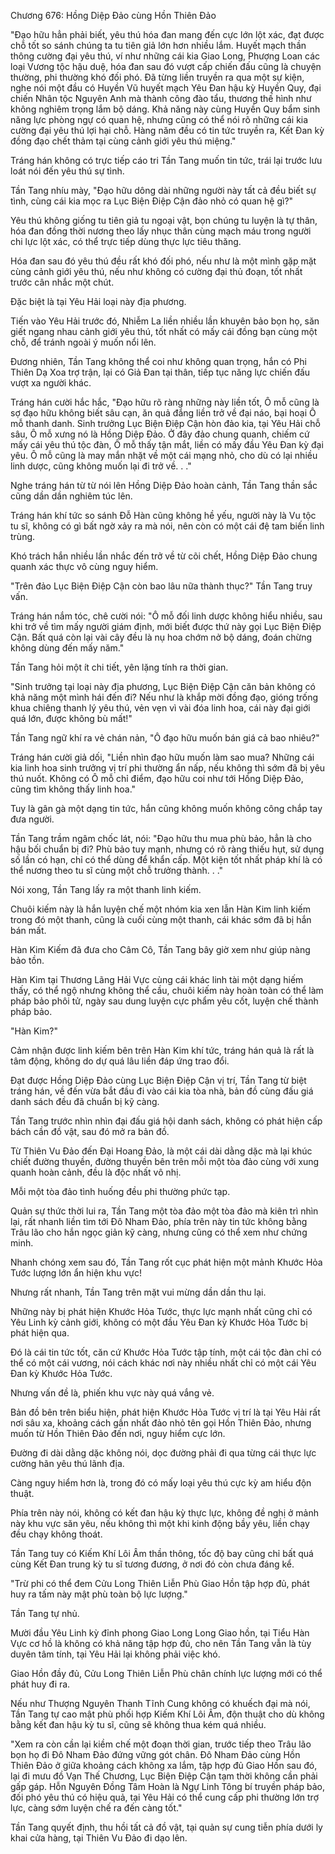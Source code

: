 




Chương 676: Hồng Diệp Đảo cùng Hồn Thiên Đảo


"Đạo hữu hẳn phải biết, yêu thú hóa đan mang đến cực lớn lột xác, đạt được chỗ tốt so sánh chúng ta tu tiên giả lớn hơn nhiều lắm. Huyết mạch thần thông cường đại yêu thú, ví như những cái kia Giao Long, Phượng Loan các loại Vương tộc hậu duệ, hóa đan sau đó vượt cấp chiến đấu cũng là chuyện thường, phi thường khó đối phó. Đã từng liền truyền ra qua một sự kiện, nghe nói một đầu có Huyền Vũ huyết mạch Yêu Đan hậu kỳ Huyền Quy, đại chiến Nhân tộc Nguyên Anh mà thành công đào tẩu, thương thế hình như không nghiêm trọng lắm bộ dáng. Khả năng này cùng Huyền Quy bẩm sinh năng lực phòng ngự có quan hệ, nhưng cũng có thể nói rõ những cái kia cường đại yêu thú lợi hại chỗ. Hàng năm đều có tin tức truyền ra, Kết Đan kỳ đồng đạo chết thảm tại cùng cảnh giới yêu thú miệng."

Tráng hán không có trực tiếp cáo tri Tần Tang muốn tin tức, trái lại trước lưu loát nói đến yêu thú sự tình.

Tần Tang nhíu mày, "Đạo hữu dông dài những người này tất cả đều biết sự tình, cùng cái kia mọc ra Lục Biện Điệp Cận đảo nhỏ có quan hệ gì?"

Yêu thú không giống tu tiên giả tu ngoại vật, bọn chúng tu luyện là tự thân, hóa đan đồng thời nương theo lấy nhục thân cùng mạch máu trong người chi lực lột xác, có thể trực tiếp dùng thực lực tiêu thăng.

Hóa đan sau đó yêu thú đều rất khó đối phó, nếu như là một mình gặp mặt cùng cảnh giới yêu thú, nếu như không có cường đại thủ đoạn, tốt nhất trước cân nhắc một chút.

Đặc biệt là tại Yêu Hải loại này địa phương.

Tiến vào Yêu Hải trước đó, Nhiễm La liền nhiều lần khuyên bảo bọn họ, săn giết ngang nhau cảnh giới yêu thú, tốt nhất có mấy cái đồng bạn cùng một chỗ, để tránh ngoài ý muốn nổi lên.

Đương nhiên, Tần Tang không thể coi như không quan trọng, hắn có Phi Thiên Dạ Xoa trợ trận, lại có Giả Đan tại thân, tiếp tục năng lực chiến đấu vượt xa người khác.

Tráng hán cười hắc hắc, "Đạo hữu rõ ràng những này liền tốt, Ô mỗ cũng là sợ đạo hữu không biết sâu cạn, ăn quả đắng liền trở về đại náo, bại hoại Ô mỗ thanh danh. Sinh trưởng Lục Biện Điệp Cận hòn đảo kia, tại Yêu Hải chỗ sâu, Ô mỗ xưng nó là Hồng Diệp Đảo. Ở đây đảo chung quanh, chiếm cứ mấy cái yêu thú tộc đàn, Ô mỗ thấy tận mắt, liền có mấy đầu Yêu Đan kỳ đại yêu. Ô mỗ cũng là may mắn nhặt về một cái mạng nhỏ, cho dù có lại nhiều linh dược, cũng không muốn lại đi trở về. . ."

Nghe tráng hán từ từ nói lên Hồng Diệp Đảo hoàn cảnh, Tần Tang thần sắc cũng dần dần nghiêm túc lên.

Tráng hán khí tức so sánh Đỗ Hàn cũng không hề yếu, người này là Vu tộc tu sĩ, không có gì bất ngờ xảy ra mà nói, nên còn có một cái đệ tam biến linh trùng.

Khó trách hắn nhiều lần nhắc đến trở về từ cõi chết, Hồng Diệp Đảo chung quanh xác thực vô cùng nguy hiểm.

"Trên đảo Lục Biện Điệp Cận còn bao lâu nữa thành thục?" Tần Tang truy vấn.

Tráng hán nắm tóc, chê cười nói: "Ô mỗ đối linh dược không hiểu nhiều, sau khi trở về tìm mấy người giám định, mới biết được thứ này gọi Lục Biện Điệp Cận. Bất quá còn lại vài cây đều là nụ hoa chớm nở bộ dáng, đoán chừng không dùng đến mấy năm."

Tần Tang hỏi một ít chi tiết, yên lặng tính ra thời gian.

"Sinh trưởng tại loại này địa phương, Lục Biện Điệp Cận căn bản không có khả năng một mình hái đến đi? Nếu như là khắp mời đồng đạo, gióng trống khua chiêng thanh lý yêu thú, vẻn vẹn vì vài đóa linh hoa, cái này đại giới quá lớn, được không bù mất!"

Tần Tang ngữ khí ra vẻ chán nản, "Ô đạo hữu muốn bán giá cả bao nhiêu?"

Tráng hán cười giả dối, "Liền nhìn đạo hữu muốn làm sao mua? Những cái kia linh hoa sinh trưởng vị trí phi thường ẩn nấp, nếu không thì sớm đã bị yêu thú nuốt. Không có Ô mỗ chỉ điểm, đạo hữu coi như tới Hồng Diệp Đảo, cũng tìm không thấy linh hoa."

Tuy là gân gà một dạng tin tức, hắn cũng không muốn không công chắp tay đưa người.

Tần Tang trầm ngâm chốc lát, nói: "Đạo hữu thu mua phù bảo, hẳn là cho hậu bối chuẩn bị đi? Phù bảo tuy mạnh, nhưng có rõ ràng thiếu hụt, sử dụng số lần có hạn, chỉ có thể dùng để khẩn cấp. Một kiện tốt nhất pháp khí là có thể nương theo tu sĩ cùng một chỗ trưởng thành. . ."

Nói xong, Tần Tang lấy ra một thanh linh kiếm.

Chuôi kiếm này là hắn luyện chế một nhóm kia xen lẫn Hàn Kim linh kiếm trong đó một thanh, cũng là cuối cùng một thanh, cái khác sớm đã bị hắn bán mất.

Hàn Kim Kiếm đã đưa cho Câm Cô, Tần Tang bây giờ xem như giúp nàng bảo tồn.

Hàn Kim tại Thương Lãng Hải Vực cùng cái khác linh tài một dạng hiếm thấy, có thể ngộ nhưng không thể cầu, chuôi kiếm này hoàn toàn có thể làm pháp bảo phôi tử, ngày sau dung luyện cực phẩm yêu cốt, luyện chế thành pháp bảo.

"Hàn Kim?"

Cảm nhận được linh kiếm bên trên Hàn Kim khí tức, tráng hán quả là rất là tâm động, không do dự quá lâu liền đáp ứng trao đổi.

Đạt được Hồng Diệp Đảo cùng Lục Biện Điệp Cận vị trí, Tần Tang từ biệt tráng hán, về đến vừa bắt đầu đi vào cái kia tòa nhà, bản đồ cùng đấu giá danh sách đều đã chuẩn bị kỹ càng.

Tần Tang trước nhìn nhìn đại đấu giá hội danh sách, không có phát hiện cấp bách cần đồ vật, sau đó mở ra bản đồ.

Từ Thiên Vu Đảo đến Đại Hoang Đảo, là một cái dài dằng dặc mà lại khúc chiết đường thuyền, đường thuyền bên trên mỗi một tòa đảo cùng với xung quanh hoàn cảnh, đều là độc nhất vô nhị.

Mỗi một tòa đảo tình huống đều phi thường phức tạp.

Quản sự thức thời lui ra, Tần Tang một tòa đảo một tòa đảo mà kiên trì nhìn lại, rất nhanh liền tìm tới Đô Nham Đảo, phía trên này tin tức không bằng Trâu lão cho hắn ngọc giản kỹ càng, nhưng cũng có thể xem như chứng minh.

Nhanh chóng xem sau đó, Tần Tang rốt cục phát hiện một mảnh Khước Hỏa Tước lượng lớn ẩn hiện khu vực!

Nhưng rất nhanh, Tần Tang trên mặt vui mừng dần dần thu lại.

Những này bị phát hiện Khước Hỏa Tước, thực lực mạnh nhất cũng chỉ có Yêu Linh kỳ cảnh giới, không có một đầu Yêu Đan kỳ Khước Hỏa Tước bị phát hiện qua.

Đó là cái tin tức tốt, căn cứ Khước Hỏa Tước tập tính, một cái tộc đàn chỉ có thể có một cái vương, nói cách khác nơi này nhiều nhất chỉ có một cái Yêu Đan kỳ Khước Hỏa Tước.

Nhưng vấn đề là, phiến khu vực này quá vắng vẻ.

Bản đồ bên trên biểu hiện, phát hiện Khước Hỏa Tước vị trí là tại Yêu Hải rất nơi sâu xa, khoảng cách gần nhất đảo nhỏ tên gọi Hồn Thiên Đảo, nhưng muốn từ Hồn Thiên Đảo đến nơi, nguy hiểm cực lớn.

Đường đi dài dằng dặc không nói, dọc đường phải đi qua từng cái thực lực cường hãn yêu thú lãnh địa.

Càng nguy hiểm hơn là, trong đó có mấy loại yêu thú cực kỳ am hiểu độn thuật.

Phía trên này nói, không có kết đan hậu kỳ thực lực, không đề nghị ở mảnh này khu vực săn yêu, nếu không thì một khi kinh động bầy yêu, liền chạy đều chạy không thoát.

Tần Tang tuy có Kiếm Khí Lôi Âm thần thông, tốc độ bay cũng chỉ bất quá cùng Kết Đan trung kỳ tu sĩ tương đương, ở nơi đó còn chưa đáng kể.

"Trừ phi có thể đem Cửu Long Thiên Liễn Phù Giao Hồn tập hợp đủ, phát huy ra tấm này mật phù toàn bộ lực lượng."

Tần Tang tự nhủ.

Mười đầu Yêu Linh kỳ đỉnh phong Giao Long Long Giao hồn, tại Tiểu Hàn Vực cơ hồ là không có khả năng tập hợp đủ, cho nên Tần Tang vẫn là tùy duyên tâm tính, tại Yêu Hải lại không phải việc khó.

Giao Hồn đầy đủ, Cửu Long Thiên Liễn Phù chân chính lực lượng mới có thể phát huy đi ra.

Nếu như Thượng Nguyên Thanh Tĩnh Cung không có khuếch đại mà nói, Tần Tang tự cao mật phù phối hợp Kiếm Khí Lôi Âm, độn thuật cho dù không bằng kết đan hậu kỳ tu sĩ, cũng sẽ không thua kém quá nhiều.

"Xem ra còn cần lại kiềm chế một đoạn thời gian, trước tiếp theo Trâu lão bọn họ đi Đô Nham Đảo đứng vững gót chân. Đô Nham Đảo cùng Hồn Thiên Đảo ở giữa khoảng cách không xa lắm, tập hợp đủ Giao Hồn sau đó, lại đi mưu đồ Vạn Thế Chương, Lục Biện Điệp Cận tạm thời không cần phải gấp gáp. Hỗn Nguyên Đồng Tâm Hoàn là Ngự Linh Tông bí truyền pháp bảo, đối phó yêu thú có hiệu quả, tại Yêu Hải có thể cung cấp phi thường lớn trợ lực, càng sớm luyện chế ra đến càng tốt."

Tần Tang quyết định, thu hồi tất cả đồ vật, tại quản sự cung tiễn phía dưới ly khai cửa hàng, tại Thiên Vu Đảo đi dạo lên.




